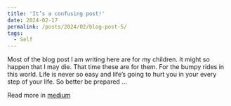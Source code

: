 ```yaml
---
title: 'It’s a confusing post!'
date: 2024-02-17
permalink: /posts/2024/02/blog-post-5/
tags:
  - Self
---
```


Most of the blog post I am writing here are for my children. It might so happen that I may die. That time these are for them. For the bumpy rides in this world. Life is never so easy and life’s going to hurt you in your every step of your life. So better be prepared ...

Read more in [medium](https://medium.com/@rafsunsheikh116/its-a-confusing-post-b2ff4e07ef66)

